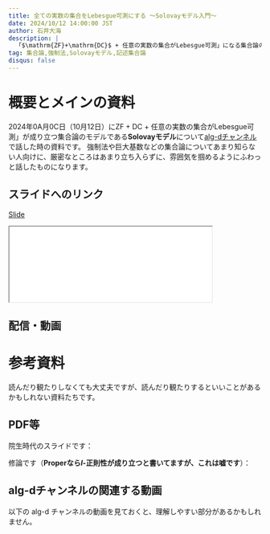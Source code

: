 ```yaml
---
title: 全ての実数の集合をLebesgue可測にする 〜Solovayモデル入門〜
date: 2024/10/12 14:00:00 JST
author: 石井大海
description: |
  「$\mathrm{ZF}+\mathrm{DC}$ + 任意の実数の集合がLebesgue可測」になる集合論のモデル**Solovayモデル**について[alg-dチャンネル](https://www.youtube.com/@alg-dx)で喋った時の資料です。
tag: 集合論,強制法,Solovayモデル,記述集合論
disqus: false
---
```


# 概要とメインの資料

2024年0A月0C日（10月12日）に$\mathrm{ZF}+\mathrm{DC}$ + 任意の実数の集合がLebesgue可測」が成り立つ集合論のモデルである**Solovayモデル**について[alg-dチャンネル](https://www.youtube.com/@alg-dx)で話した時の資料です。
強制法や巨大基数などの集合論についてあまり知らない人向けに、厳密なところはあまり立ち入らずに、雰囲気を掴めるようにふわっと話したものになります。

## スライドへのリンク

[Slide](./solovay-model-algd.pdf)

<iframe title="pdfjs-default-viewer"
  src="./solovay-model-algd.pdf"
  width="80%"
></iframe
>

## 配信・動画

[](youtube:EHWPpIB8FCQ)

# 参考資料

読んだり観たりしなくても大丈夫ですが、読んだり観たりするといいことがあるかもしれない資料たちです。

## PDF等

院生時代のスライドです：

[](http://www.slideshare.net/konn/ss-50957683)
[](http://www.slideshare.net/konn/lebesgue-solovayshelah)

修論です（**Properなら$I$-正則性が成り立つと書いてますが、これは嘘です**）：

[](https://konn-san.com/math/regularity-and-inaccessible.html)

## alg-dチャンネルの関連する動画

以下の alg-d チャンネルの動画を見ておくと、理解しやすい部分があるかもしれません。

[](youtube:KJlZxdrhK-0)
[](youtube:toukvpjnAtU)
[](youtube:z7jXyjFnjfU)
